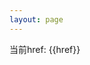 ```yaml
---
layout: page
---
```




当前href: {{href}}

<script setup>
import { ref, onMounted } from 'vue';

const getParamMap = href => {
    return new URLSearchParams(href);
}

const href = ref('');
onMounted(()=>{
    href.value = location.href;
    const tmp = getParamMap(location.hash?.replace('#','?'));
    const platform = tmp.get('state');
    const code = tmp.get('code');

    if(platform.startsWith('tauri')){
        const tmpArr = decodeURIComponent(platform).split('+');
        const env = tmpArr[1] || 'prod'
        const href = env === 'prod' ? `https://tauri.localhost/auth?code=${code}` : `http://localhost:9001/auth?code=${code}`
        const a = document.createElement('a');
        a.href = href;
        a.click();
        console.log('a 被点击了')
    }else{
        console.log('其他来源')
    }
})
</script>